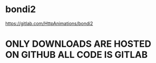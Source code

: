 # bondi2
https://gitlab.com/HttpAnimations/bondi2


# ONLY DOWNLOADS ARE HOSTED ON GITHUB ALL CODE IS GITLAB
